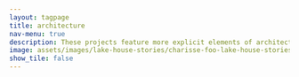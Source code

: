```yaml
---
layout: tagpage
title: architecture
nav-menu: true
description: These projects feature more explicit elements of architectural design - original plans, sections, and elevations at the very least. Here, the built form comes to the fore, unified by an overall concept.
image: assets/images/lake-house-stories/charisse-foo-lake-house-stories-02.jpg
show_tile: false
---
```

